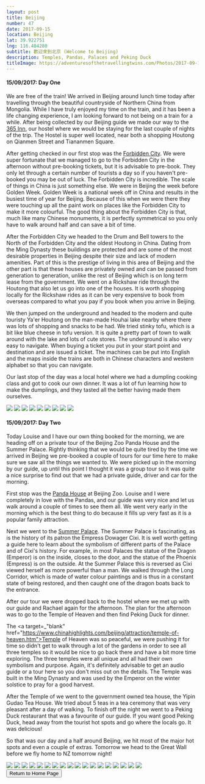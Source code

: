 ```yaml
---
layout: post
title: Beijing
number: 47
date: 2017-09-15
location: Beijing
lat: 39.922751
lng: 116.404280
subtitle: 歡迎來到北京 (Welcome to Beijing)
description: Temples, Pandas, Palaces and Peking Duck
titleImage: https://adventuresofthetravellingtwins.com/Photos/2017-09-15-Beijing/cover-min.JPG
---
```


<h4>15/09/2017: Day One</h4>

We are free of the train! We arrived in Beijing around lunch time today after travelling through the beautiful countryside of Northern China from Mongolia. While I have truly enjoyed my time on the train, and it has been a life changing experience, I am looking forward to not being on a train for a while. After being collected by our Beijing guide we made our way to the <a target="_blank" href="http://china365inn.wixsite.com/365inn">365 Inn</a>, our hostel where we would be staying for the last couple of nights of the trip. The Hostel is super well located, near both a shopping Houtong on Qianmen Street and Tiananmen Square.

After getting checked in our first stop was the <a target="_blank" href="https://www.247tickets.com/t/beijing-palace-museum-forbidden-city?utm_source=google&utm_medium=cpc&utm_campaign=247_bj_en_sea_txt_levent&utm_content=fobidden-city&gclid=CjwKCAjwg_fZBRAoEiwAppvp-WmNWMjRojEuRZsOSnu4cXsXNU1TpYDV-qgYEWS3umxnyTpZfwFZPRoCKuMQAvD_BwE">Forbidden City</a>. We were super fortunate that we managed to go to the Forbidden City in the afternoon without pre-booking tickets, but it is advisable to pre-book. They only let through a certain number of tourists a day so if you haven't pre-booked you may be out of luck. The Forbidden City is incredible. The scale of things in China is just something else. We were in Beijing the week before Golden Week. Golden Week is a national week off in China and results in the busiest time of year for Beijing. Because of this when we were there they were touching up all the paint work on places like the Forbidden City to make it more colourful. The good thing about the Forbidden City is that, much like many Chinese monuments, it is perfectly symmetrical so you only have to walk around half and can save a bit of time. 

After the Forbidden City we headed to the Drum and Bell towers to the North of the Forbidden City and the oldest Houtong in China. Dating from the Ming Dynasty these buildings are protected and are some of the most desirable properties in Beijing despite their size and lack of modern amenities. Part of this is the prestige of living in this area of Beijing and the other part is that these houses are privately owned and can be passed from generation to generation, unlike the rest of Beijing which is on long term lease from the government. We went on a Rickshaw ride through the Houtong that also let us go into one of the houses. It is worth shopping locally for the Rickshaw rides as it can be very expensive to book from overseas compared to what you pay if you book when you arrive in Beijing. 

We then jumped on the underground and headed to the modern and quite touristy Ya'er Houtong on the man-made Houhai lake nearby where there was lots of shopping and snacks to be had. We tried stinky tofu, which is a bit like blue cheese in tofu version. It is quite a pretty part of town to walk around with the lake and lots of cute stores. The underground is also very easy to navigate. When buying a ticket you put in your start point and destination and are issued a ticket. The machines can be put into English and the maps inside the trains are both in Chinese characters and western alphabet so that you can navigate. 

Our last stop of the day was a local hotel where we had a dumpling cooking class and got to cook our own dinner. It was a lot of fun learning how to make the dumplings, and they tasted all the better having made them ourselves. 

<img src="https://adventuresofthetravellingtwins.com/Photos/2017-09-15-Beijing/day11-min.JPG" class="image1">
<img src="https://adventuresofthetravellingtwins.com/Photos/2017-09-15-Beijing/day12-min.JPG" class="image1">
<img src="https://adventuresofthetravellingtwins.com/Photos/2017-09-15-Beijing/day13-min.JPG" class="image1">
<img src="https://adventuresofthetravellingtwins.com/Photos/2017-09-15-Beijing/day14-min.JPG" class="image1">
<img src="https://adventuresofthetravellingtwins.com/Photos/2017-09-15-Beijing/day15-min.JPG" class="image1">
<img src="https://adventuresofthetravellingtwins.com/Photos/2017-09-15-Beijing/day16-min.JPG" class="image1">
<img src="https://adventuresofthetravellingtwins.com/Photos/2017-09-15-Beijing/day17-min.JPG" class="image1">
<img src="https://adventuresofthetravellingtwins.com/Photos/2017-09-15-Beijing/day18-min.JPG" class="image1">
<img src="https://adventuresofthetravellingtwins.com/Photos/2017-09-15-Beijing/day19-min.JPG" class="image1">

<h4>15/09/2017: Day Two</h4>

Today Louise and I have our own thing booked for the morning, we are heading off on a private tour of the Beijing Zoo Panda House and the Summer Palace. Rightly thinking that we would be quite tired by the time we arrived in Beijing we pre-booked a couple of tours for our time here to make sure we saw all the things we wanted to. We were picked up in the morning by our guide, up until this point I thought it was a group tour so it was quite a nice surprise to find out that we had a private guide, driver and car for the morning.

First stop was the <a target="_blank" href="http://www.tour-beijing.com/attraction_guide/beijing_zoo.php#.Wz7fgdUzaM8">Panda House</a> at Beijing Zoo. Louise and I were completely in love with the Pandas, and our guide was very nice and let us walk around a couple of times to see them all. We went very early in the morning which is the best thing to do because it fills up very fast as it is a popular family attraction.

Next we went to the <a target="_blank" href="https://whc.unesco.org/en/list/880">Summer Palace</a>. The Summer Palace is fascinating, as is the history of its patron the Empress Dowager Cixi. It is well worth getting a guide here to learn about the symbolism of different parts of the Palace and of Cixi's history. For example, in most Palaces the statue of the Dragon (Emperor) is on the inside, closes to the door, and the statue of the Phoenix (Empress) is on the outside. At the Summer Palace this is reversed as Cixi viewed herself as more powerful than a man. We walked through the Long Corridor, which is made of water colour paintings and is thus in a constant state of being restored, and then caught one of the dragon boats back to the entrance. 

After our tour we were dropped back to the hostel where we met up with our guide and Rachael again for the afternoon. The plan for the afternoon was to go to the Temple of Heaven and then find Peking Duck for dinner.

The <a target=_"blank" href="https://www.chinahighlights.com/beijing/attraction/temple-of-heaven.htm">Temple of Heaven</a> was so peaceful, we were pushing it for time so didn't get to walk through a lot of the gardens in order to see all three temples so it would be nice to go back there and have a bit more time exploring. The three temples were all unique and all had their own symbolism and purpose. Again, it's definitely advisable to get an audio guide or a tour here so you don't miss out on the details. The Temple was built in the Ming Dynasty and was used by the Emperor on the winter solstice to pray for a good harvest. 

After the Temple of we went to the government owned tea house, the Yipin Gudao Tea House. We tried about 5 teas in a tea ceremony that was very pleasant after a day of walking. To finish off the night we went to a Peking Duck restaurant that was a favourite of our guide. If you want good Peking Duck, head away from the tourist hot spots and go where the locals go. It was delicious!

So that was our day and a half around Beijing, we hit most of the major hot spots and even a couple of extras. Tomorrow we head to the Great Wall before we fly home to NZ tomorrow night!

<img src="https://adventuresofthetravellingtwins.com/Photos/2017-09-15-Beijing/day21-min.JPG" class="image1">
<img src="https://adventuresofthetravellingtwins.com/Photos/2017-09-15-Beijing/day22-min.JPG" class="image1">
<img src="https://adventuresofthetravellingtwins.com/Photos/2017-09-15-Beijing/day23-min.JPG" class="image1">
<img src="https://adventuresofthetravellingtwins.com/Photos/2017-09-15-Beijing/day24-min.JPG" class="image1">
<img src="https://adventuresofthetravellingtwins.com/Photos/2017-09-15-Beijing/day25-min.JPG" class="image1">
<img src="https://adventuresofthetravellingtwins.com/Photos/2017-09-15-Beijing/day26-min.JPG" class="image1">
<img src="https://adventuresofthetravellingtwins.com/Photos/2017-09-15-Beijing/day27-min.JPG" class="image1">
<img src="https://adventuresofthetravellingtwins.com/Photos/2017-09-15-Beijing/day28-min.JPG" class="image1">
<img src="https://adventuresofthetravellingtwins.com/Photos/2017-09-15-Beijing/day29-min.JPG" class="image1">
<img src="https://adventuresofthetravellingtwins.com/Photos/2017-09-15-Beijing/day210-min.JPG" class="image1">
<img src="https://adventuresofthetravellingtwins.com/Photos/2017-09-15-Beijing/day211-min.JPG" class="image1">
<img src="https://adventuresofthetravellingtwins.com/Photos/2017-09-15-Beijing/day212-min.JPG" class="image1">
<img src="https://adventuresofthetravellingtwins.com/Photos/2017-09-15-Beijing/day213-min.JPG" class="image1">
<img src="https://adventuresofthetravellingtwins.com/Photos/2017-09-15-Beijing/day214-min.JPG" class="image1">
<img src="https://adventuresofthetravellingtwins.com/Photos/2017-09-15-Beijing/day215-min.JPG" class="image1">
<img src="https://adventuresofthetravellingtwins.com/Photos/2017-09-15-Beijing/day216-min.JPG" class="image1">
<img src="https://adventuresofthetravellingtwins.com/Photos/2017-09-15-Beijing/day217-min.JPG" class="image1">
<img src="https://adventuresofthetravellingtwins.com/Photos/2017-09-15-Beijing/day218-min.JPG" class="image1">

<div class="wrapper">
  <input type="button" class="button" value="Return to Home Page" onclick="self.close()">
</div>
